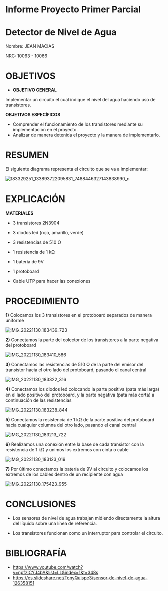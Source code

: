 # Informe Proyecto Primer Parcial

# Detector de Nivel de Agua

Nombre: JEAN MACIAS

NRC: 10063 - 10066

# **OBJETIVOS**

* **OBJETIVO GENERAL**

Implementar un circuito el cual indique el nivel del agua haciendo uso de transistores.

**OBJETIVOS ESPECÍFICOS**

* Comprender el funcionamiento de los transistores mediante su implementación en el proyecto.
* Analizar de manera detenida el proyecto y la manera de implementarlo.

# **RESUMEN**

El siguiente diagrama representa el circuito que se va a implementar:

![183329251_133893722095831_7488446327143838990_n](https://user-images.githubusercontent.com/116774235/204942760-fdbf92fc-070b-437a-b9b0-e50afd747fdc.jpg)

# **EXPLICACIÓN**

**MATERIALES**

* 3 transistores 2N3904

* 3 diodos led (rojo, amarillo, verde)

* 3 resistencias de 510 Ω

* 1 resistencia de 1 kΩ

* 1 batería de 9V

* 1 protoboard

* Cable UTP para hacer las conexiones

# **PROCEDIMIENTO**

  **1)** Colocamos los 3 transistores en el protoboard separados de manera uniforme

![IMG_20221130_183439_723](https://user-images.githubusercontent.com/116774235/205072287-44b934c3-e77c-4b7e-a324-7d5393b3710e.jpg)

  **2)** Conectamos la parte del colector de los transistores a la parte negativa del protoboard
  
  ![IMG_20221130_183410_586](https://user-images.githubusercontent.com/116774235/205073474-d7eac161-ef50-4bda-8e12-c03695b9ceed.jpg)

  **3)** Conectamos las resistencias de 510 Ω de la parte del emisor del transistor hacia el otro lado del protoboard, pasando el canal central
  
  ![IMG_20221130_183322_316](https://user-images.githubusercontent.com/116774235/205075148-bee75f80-8957-4633-8b09-c85822a60c18.jpg)

  **4)** Conectamos los diodos led colocando la parte positiva (pata más larga) en el lado positivo del protoboard, y la parte negativa (pata más corta) a continuación de las resistencias
  
 ![IMG_20221130_183238_844](https://user-images.githubusercontent.com/116774235/205076576-10294f08-8f2b-443f-818d-52f310eaa62a.jpg)

 **5)** Conectamos la resistencia de 1 kΩ de la parte positiva del protoboard hacia cualquier columna del otro lado, pasando el canal central
 
 ![IMG_20221130_183213_722](https://user-images.githubusercontent.com/116774235/205078719-903da3ff-6d50-453f-ba38-82efd1cca712.jpg)

 **6)** Realizamos una conexión entre la base de cada transistor con la resistencia de 1 kΩ y unimos los extremos con cinta o cable
 
![IMG_20221130_183123_019](https://user-images.githubusercontent.com/116774235/205788962-63b7b6f0-b593-4dc6-a018-1e7b6ffd2786.jpg)

 **7)** Por último conectamos la batería de 9V al circuito y colocamos los extremos de los cables dentro de un recipiente con agua
 
 ![IMG_20221130_175423_955](https://user-images.githubusercontent.com/116774235/205789506-017aec3e-8e39-47ad-a502-ed8f7981dfa9.jpg)
 
 # **CONCLUSIONES**
 
 * Los sensores de nivel de agua trabajan midiendo directamente la altura del líquido sobre una línea de referencia.

 * Los transistores funcionan como un interruptor para controlar el circuito.

# **BIBLIOGRAFÍA**

* https://www.youtube.com/watch?v=npfzICYJ4bA&list=LL&index=1&t=348s
* https://es.slideshare.net/TonyQuispe3/sensor-de-nivel-de-agua-126358151
